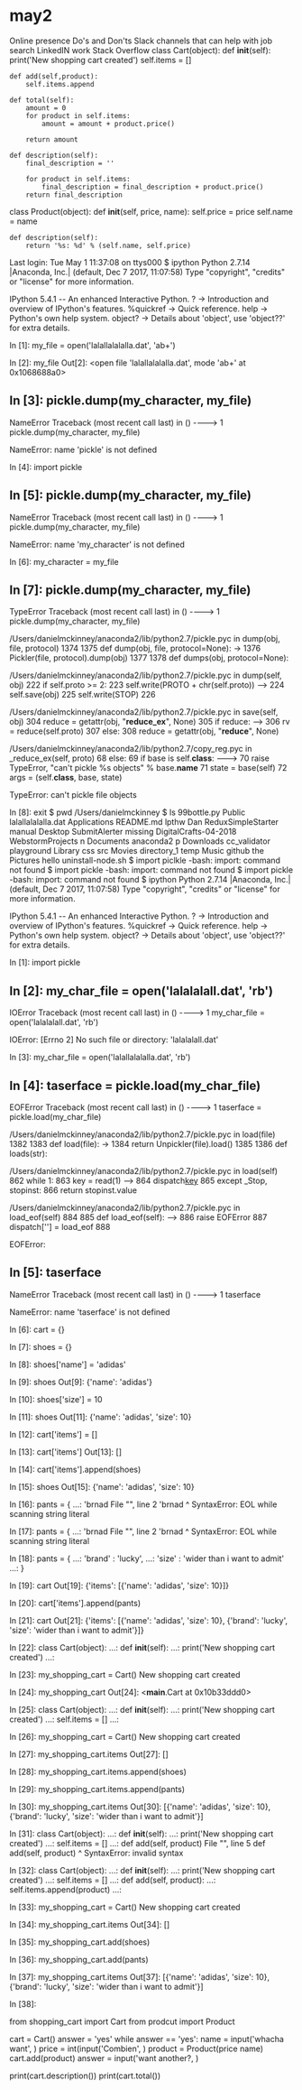 # may2

Online presence
Do's and Don'ts
Slack channels that can help with job search
LinkedIN work
Stack Overflow
class Cart(object):
    def __init__(self):
        print('New shopping cart created')
        self.items = []

    def add(self,product):
        self.items.append

    def total(self):
        amount = 0
        for product in self.items:
            amount = amount + product.price()

        return amount

    def description(self):
        final_description = ''
    
        for product in self.items:
            final_description = final_description + product.price()
        return final_description
class Product(object):
    def __init__(self, price, name):
        self.price = price
        self.name = name
        
    def description(self):
        return '%s: %d' % (self.name, self.price)
Last login: Tue May  1 11:37:08 on ttys000
$ ipython
Python 2.7.14 |Anaconda, Inc.| (default, Dec  7 2017, 11:07:58) 
Type "copyright", "credits" or "license" for more information.

IPython 5.4.1 -- An enhanced Interactive Python.
?         -> Introduction and overview of IPython's features.
%quickref -> Quick reference.
help      -> Python's own help system.
object?   -> Details about 'object', use 'object??' for extra details.

In [1]: my_file = open('lalallalalalla.dat', 'ab+') 

In [2]: my_file
Out[2]: <open file 'lalallalalalla.dat', mode 'ab+' at 0x1068688a0>

In [3]: pickle.dump(my_character, my_file)
---------------------------------------------------------------------------
NameError                                 Traceback (most recent call last)
<ipython-input-3-e12affe341dc> in <module>()
----> 1 pickle.dump(my_character, my_file)

NameError: name 'pickle' is not defined

In [4]: import pickle

In [5]: pickle.dump(my_character, my_file)
---------------------------------------------------------------------------
NameError                                 Traceback (most recent call last)
<ipython-input-5-e12affe341dc> in <module>()
----> 1 pickle.dump(my_character, my_file)

NameError: name 'my_character' is not defined

In [6]: my_character = my_file

In [7]: pickle.dump(my_character, my_file)
---------------------------------------------------------------------------
TypeError                                 Traceback (most recent call last)
<ipython-input-7-e12affe341dc> in <module>()
----> 1 pickle.dump(my_character, my_file)

/Users/danielmckinney/anaconda2/lib/python2.7/pickle.pyc in dump(obj, file, protocol)
   1374 
   1375 def dump(obj, file, protocol=None):
-> 1376     Pickler(file, protocol).dump(obj)
   1377 
   1378 def dumps(obj, protocol=None):

/Users/danielmckinney/anaconda2/lib/python2.7/pickle.pyc in dump(self, obj)
    222         if self.proto >= 2:
    223             self.write(PROTO + chr(self.proto))
--> 224         self.save(obj)
    225         self.write(STOP)
    226 

/Users/danielmckinney/anaconda2/lib/python2.7/pickle.pyc in save(self, obj)
    304             reduce = getattr(obj, "__reduce_ex__", None)
    305             if reduce:
--> 306                 rv = reduce(self.proto)
    307             else:
    308                 reduce = getattr(obj, "__reduce__", None)

/Users/danielmckinney/anaconda2/lib/python2.7/copy_reg.pyc in _reduce_ex(self, proto)
     68     else:
     69         if base is self.__class__:
---> 70             raise TypeError, "can't pickle %s objects" % base.__name__
     71         state = base(self)
     72     args = (self.__class__, base, state)

TypeError: can't pickle file objects

In [8]: exit
$ pwd
/Users/danielmckinney
$ ls
99bottle.py		Public			lalallalalalla.dat
Applications		README.md		lpthw
Dan			ReduxSimpleStarter	manual
Desktop			SubmitAlerter		missing
DigitalCrafts-04-2018	WebstormProjects	n
Documents		anaconda2		p
Downloads		cc_validator		playground
Library			css			src
Movies			directory_1		temp
Music			github			the
Pictures		hello			uninstall-node.sh
$ import piclkle
-bash: import: command not found
$ import pickle
-bash: import: command not found
$ import pickle
-bash: import: command not found
$ ipython
Python 2.7.14 |Anaconda, Inc.| (default, Dec  7 2017, 11:07:58) 
Type "copyright", "credits" or "license" for more information.

IPython 5.4.1 -- An enhanced Interactive Python.
?         -> Introduction and overview of IPython's features.
%quickref -> Quick reference.
help      -> Python's own help system.
object?   -> Details about 'object', use 'object??' for extra details.

In [1]: import pickle

In [2]: my_char_file = open('lalalalall.dat', 'rb')
---------------------------------------------------------------------------
IOError                                   Traceback (most recent call last)
<ipython-input-2-658b317064c4> in <module>()
----> 1 my_char_file = open('lalalalall.dat', 'rb')

IOError: [Errno 2] No such file or directory: 'lalalalall.dat'

In [3]: my_char_file = open('lalallalalalla.dat', 'rb')

In [4]: taserface = pickle.load(my_char_file)
---------------------------------------------------------------------------
EOFError                                  Traceback (most recent call last)
<ipython-input-4-905e49a5f9a6> in <module>()
----> 1 taserface = pickle.load(my_char_file)

/Users/danielmckinney/anaconda2/lib/python2.7/pickle.pyc in load(file)
   1382 
   1383 def load(file):
-> 1384     return Unpickler(file).load()
   1385 
   1386 def loads(str):

/Users/danielmckinney/anaconda2/lib/python2.7/pickle.pyc in load(self)
    862             while 1:
    863                 key = read(1)
--> 864                 dispatch[key](self)
    865         except _Stop, stopinst:
    866             return stopinst.value

/Users/danielmckinney/anaconda2/lib/python2.7/pickle.pyc in load_eof(self)
    884 
    885     def load_eof(self):
--> 886         raise EOFError
    887     dispatch[''] = load_eof
    888 

EOFError: 

In [5]: taserface
---------------------------------------------------------------------------
NameError                                 Traceback (most recent call last)
<ipython-input-5-e2c79c8e1f8b> in <module>()
----> 1 taserface

NameError: name 'taserface' is not defined

In [6]: cart = {}

In [7]: shoes = {}

In [8]: shoes['name'] = 'adidas'

In [9]: shoes
Out[9]: {'name': 'adidas'}

In [10]: shoes['size'] = 10

In [11]: shoes
Out[11]: {'name': 'adidas', 'size': 10}

In [12]: cart['items'] = []

In [13]: cart['items']
Out[13]: []

In [14]: cart['items'].append(shoes)

In [15]: shoes
Out[15]: {'name': 'adidas', 'size': 10}

In [16]: pants = {
    ...: 'brnad
  File "<ipython-input-16-bdc1676d8ff8>", line 2
    'brnad
         ^
SyntaxError: EOL while scanning string literal


In [17]: pants = {
    ...: 'brnad
  File "<ipython-input-17-bdc1676d8ff8>", line 2
    'brnad
         ^
SyntaxError: EOL while scanning string literal


In [18]: pants = {
    ...: 'brand' : 'lucky',
    ...: 'size' : 'wider than i want to admit'
    ...: }

In [19]: cart
Out[19]: {'items': [{'name': 'adidas', 'size': 10}]}

In [20]: cart['items'].append(pants)

In [21]: cart
Out[21]: 
{'items': [{'name': 'adidas', 'size': 10},
  {'brand': 'lucky', 'size': 'wider than i want to admit'}]}

In [22]: class Cart(object):
    ...:     def __init__(self):
    ...:         print('New shopping cart created')
    ...:         

In [23]: my_shopping_cart = Cart()
New shopping cart created

In [24]: my_shopping_cart
Out[24]: <__main__.Cart at 0x10b33ddd0>

In [25]: class Cart(object):
    ...:     def __init__(self):
    ...:         print('New shopping cart created')
    ...:         self.items = []
    ...:         

In [26]: my_shopping_cart = Cart()
New shopping cart created

In [27]: my_shopping_cart.items
Out[27]: []

In [28]: my_shopping_cart.items.append(shoes)

In [29]: my_shopping_cart.items.append(pants)

In [30]: my_shopping_cart.items
Out[30]: 
[{'name': 'adidas', 'size': 10},
 {'brand': 'lucky', 'size': 'wider than i want to admit'}]

In [31]: class Cart(object):
    ...:     def __init__(self):
    ...:         print('New shopping cart created')
    ...:         self.items = []
    ...:     def add(self, product)
  File "<ipython-input-31-39c3ed80a49d>", line 5
    def add(self, product)
                          ^
SyntaxError: invalid syntax


In [32]: class Cart(object):
    ...:     def __init__(self):
    ...:         print('New shopping cart created')
    ...:         self.items = []
    ...:     def add(self, product):
    ...:         self.items.append(product)
    ...:         

In [33]: my_shopping_cart = Cart()
New shopping cart created

In [34]: my_shopping_cart.items
Out[34]: []

In [35]: my_shopping_cart.add(shoes)

In [36]: my_shopping_cart.add(pants)

In [37]: my_shopping_cart.items
Out[37]: 
[{'name': 'adidas', 'size': 10},
 {'brand': 'lucky', 'size': 'wider than i want to admit'}]

In [38]: 


from shopping_cart import Cart
from prodcut import Product

cart = Cart()
answer = 'yes'
while answer == 'yes':
    name = input('whacha want', )
    price = int(input('Combien', )
    product = Product(price name)
    cart.add(product)
    answer = input('want another?, )
    
 print(cart.description())
 print(cart.total())
 
